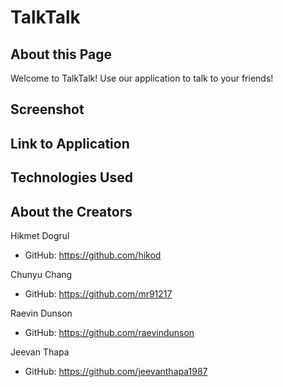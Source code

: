 # TalkTalk

## About this Page
Welcome to TalkTalk! Use our application to talk to your friends!

## Screenshot

## Link to Application

## Technologies Used

## About the Creators
Hikmet Dogrul   
- GitHub: https://github.com/hikod     
  
Chunyu Chang   
- GitHub: https://github.com/mr91217    
   
Raevin Dunson   
- GitHub: https://github.com/raevindunson      

Jeevan Thapa   
- GitHub: https://github.com/jeevanthapa1987
